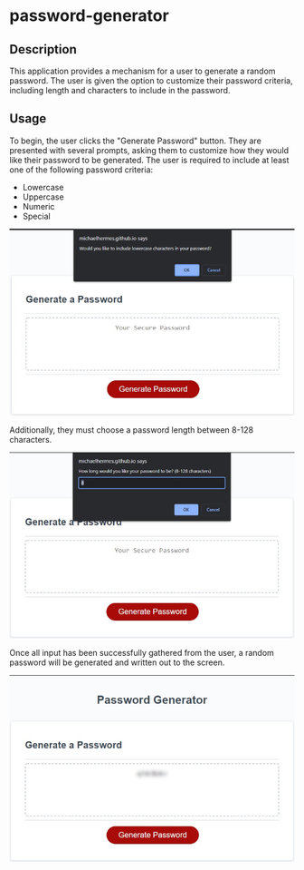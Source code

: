  # password-generator
 ## Description
This application provides a mechanism for a user to generate a random password. The user is given the option to customize their password criteria, including length and characters to include in the password.
## Usage
To begin, the user clicks the "Generate Password" button. They are presented with several prompts, asking them to customize how they would like their password to be generated. The user is required to include at least one of the following password criteria:
 - Lowercase
 - Uppercase
 - Numeric
 - Special

![User being asked to select password criteria](assets/images/criteria-selection.jpg)

Additionally, they must choose a password length between 8-128 characters.

![User being asked to choose password length](assets/images/length-selection.jpg)

Once all input has been successfully gathered from the user, a random password will be generated and written out to the screen.

![User being presented with their generated password](assets/images/new-password.jpg)